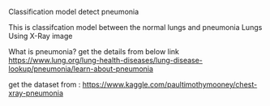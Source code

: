 Classification model detect pneumonia


This is classifcation model between the normal lungs and pneumonia Lungs Using X-Ray image 


What is pneumonia?
  get the details from below link
  https://www.lung.org/lung-health-diseases/lung-disease-lookup/pneumonia/learn-about-pneumonia
 
 
 get the dataset from : https://www.kaggle.com/paultimothymooney/chest-xray-pneumonia
